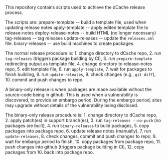 This repository contains scripts used to achieve the dCache release process.

The scripts are:
    prepare-template      -- build a template file, used when updating release notes
    apply-template        -- apply edited template file to release-notes
    deploy-release-notes  -- build HTML (no longer necessary)
    tag-releases          -- tag releases
    update-releases       -- update the `releases.xml` file.
    binary-releases       -- use build machines to create packages.

The normal release procedure is:
    1. change directory to dCache repo,
    2. run `tag-releases` (triggers package building by CI),
    3. run `prepare-template` redirecting output as template file,
    4. change directory to release-notes repo,
    5. edit template file,
    6. run `apply-template`,
    7. wait for packages to finish building,
    8. run `update-releases`,
    9. check changes (e.g., `git diff`),
    10. commit and push changes to repo.

A binary-only release is when packages are made available without the
source-code being in github.  This is used when a vulnerability is
discovered, to provide an embargo period.  During the embargo period,
sites may upgrade without details of the vulnerability being
disclosed.

The binary-only release procedure is:
    1. change directory to dCache repo,
    2. apply patch(es) in support branch(es),
    3. run `tag-releases --no-push` (no packages are built),
    4. run `binary-releases` to build packages,
    5. copy packages into package repo,
    6. update release notes (manually),
    7. run `update-releases`,
    8. check changes, commit and push changes to repo,
    9. wait for embargo period to finish,
    10. copy packages from package repo,
    11. push changes into github (triggers package building in CI),
    12. copy packages from 10. back into package repo.
